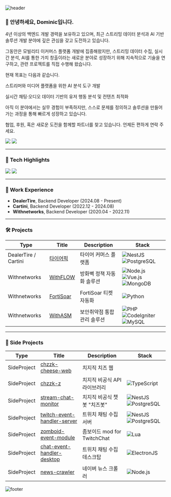 ![header](https://capsule-render.vercel.app/api?type=waving&&color=gradient&height=100&section=header&fontSize=90)

### 👋 안녕하세요, Dominic입니다.
4년 이상의 백엔드 개발 경력을 보유하고 있으며,
최근 스트리밍 데이터 분석과 AI 기반 솔루션 개발 분야에 깊은 관심을 갖고 도전하고 있습니다.

그동안은 모빌리티 이커머스 플랫폼 개발에 집중해왔지만,
스트리밍 데이터 수집, 실시간 분석, AI를 통한 가치 창출이라는 새로운 분야로 성장하기 위해
지속적으로 기술을 연구하고, 관련 프로젝트를 직접 수행해 왔습니다.

현재 목표는 다음과 같습니다.

스트리머와 미디어 플랫폼을 위한 AI 분석 도구 개발

실시간 채팅·오디오 데이터 기반의 유저 행동 분석 및 컨텐츠 최적화

아직 이 분야에서는 실무 경험이 부족하지만,
스스로 문제를 정의하고 솔루션을 만들어가는 과정을 통해 빠르게 성장하고 있습니다.

협업, 후원, 혹은 새로운 도전을 함께할 파트너를 찾고 있습니다.
언제든 편하게 연락 주세요.

<p>
  <a href="https://do-mi.tistory.com/" target="_blank"><img src="https://img.shields.io/badge/Blog-DD0B78?style=flat-square&logo=Tistory&logoColor=white"/></a>
  <a href="mailto:41@b41.kr" target="_blank"><img src="https://img.shields.io/badge/Email-EA4335?style=flat-square&logo=Gmail&logoColor=white"/></a>
</p>

---

### 📂 Tech Highlights
<p>
  <a href="https://github.com/doominkim/question-and-answer" target="_blank"><img src="https://img.shields.io/badge/🖥️ Computer Science-303238?style=flat-square"/></a>
  <a href="https://github.com/doominkim/althorythm" target="_blank"><img src="https://img.shields.io/badge/🕹️ Algorithm-303238?style=flat-square"/></a>
</p>

---

### 💼 Work Experience

- **DealerTire**, Backend Developer (2024.08 - Present)
- **Cartini**, Backend Developer (2022.12 - 2024.08)
- **Withnetworks**, Backend Developer (2020.04 - 2022.11)

---

### 🛠️ Projects

| Type | Title | Description | Stack |
|------|-------|-------------|-------|
| DealerTire / Cartini | [타이어픽]() | 타이어 커머스 플랫폼 | ![NestJS](https://img.shields.io/badge/Nestjs-ea2845?style=flat-square&logo=Nestjs&logoColor=white) ![PostgreSQL](https://img.shields.io/badge/postgreSQL-699eca?style=flat-square&logo=postgreSQL&logoColor=white) |
| Withnetworks | [WithFLOW](https://www.withnetworks.com/withflow) | 방화벽 정책 자동화 솔루션 | ![Node.js](https://img.shields.io/badge/Node.js-7CB700?style=flat-square&logo=Node.js&logoColor=white) ![Vue.js](https://img.shields.io/badge/Vue.js-3FB27F?style=flat-square&logo=Vue.js&logoColor=white) ![MongoDB](https://img.shields.io/badge/MongoDB-118D4D?style=flat-square&logo=mongodb&logoColor=white) |
| Withnetworks | [FortiSoar](https://www.withnetworks.com/fortisoar) | FortiSoar 티켓 자동화 | ![Python](https://img.shields.io/badge/Python-D88700?style=flat-square&logo=Python&logoColor=white) |
| Withnetworks | [WithASM](https://www.withnetworks.com/withasm) | 보안취약점 통합관리 솔루션 | ![PHP](https://img.shields.io/badge/PHP-7175AA?style=flat-square&logo=PHP&logoColor=white) ![CodeIgniter](https://img.shields.io/badge/Codeigniter-E44A34?style=flat-square&logo=Codeigniter&logoColor=white) ![MySQL](https://img.shields.io/badge/MySQL-D88700?style=flat-square&logo=mysql&logoColor=white) |

---

### 🌱 Side Projects

| Type | Title | Description | Stack |
|------|-------|-------------|-------|
| SideProject | [chzzk-cheese-web](https://github.com/doominkim/chzzk-cheese-web) | 치지직 치즈 웹 |  |
| SideProject | [chzzk-z](https://github.com/doominkim/chzzk-z?tab=readme-ov-file) | 치지직 비공식 API 라이브러리 | ![TypeScript](https://img.shields.io/badge/Typescript-3178C6?style=flat-square&logo=Typescript&logoColor=white) |
| SideProject | [stream-chat-monitor](https://github.com/doominkim/stream-chat-monitor) | 치지직 비공식 챗봇 "치즈봇" | ![NestJS](https://img.shields.io/badge/Nestjs-ea2845?style=flat-square&logo=Nestjs&logoColor=white) ![PostgreSQL](https://img.shields.io/badge/postgreSQL-699eca?style=flat-square&logo=postgreSQL&logoColor=white) |
| SideProject | [twitch-event-handler-server](https://github.com/doominkim/twitch-event-handler-server) | 트위치 채팅 수집 서버 | ![NestJS](https://img.shields.io/badge/Nestjs-ea2845?style=flat-square&logo=Nestjs&logoColor=white) ![PostgreSQL](https://img.shields.io/badge/postgreSQL-699eca?style=flat-square&logo=postgreSQL&logoColor=white) |
| SideProject | [zomboid-event-module]() | 좀보이드 mod for TwitchChat | ![Lua](https://img.shields.io/badge/Lua-7175AA?style=flat-square&logo=Lua&logoColor=white) |
| SideProject | [chat-event-handler-desktop]() | 트위치 채팅 수집 데스크탑 | ![ElectronJS](https://img.shields.io/badge/ElectronJS-7175AA?style=flat-square&logo=Electron&logoColor=white) |
| SideProject | [news-crawler]() | 네이버 뉴스 크롤러 | ![Node.js](https://img.shields.io/badge/Node.js-7CB700?style=flat-square&logo=Node.js&logoColor=white) |

</div>

![footer](https://capsule-render.vercel.app/api?type=waving&&color=gradient&height=100&section=footer&fontSize=90)

